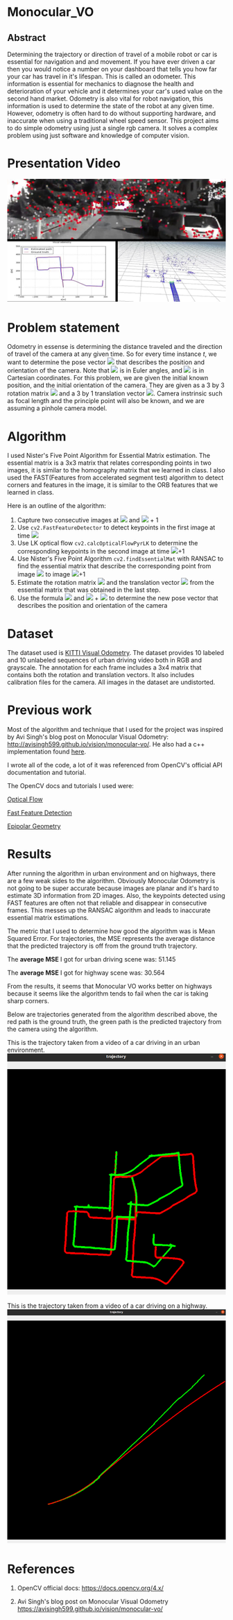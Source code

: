 # Monocular_VO
## Abstract

Determining the trajectory or direction of travel of a mobile robot or car is essential for navigation and and movement. If you have ever driven a car then you would notice a number on your dashboard that tells you how far your car has travel in it's lifespan. This is called an odometer. This information is essential for mechanics to diagnose the health and deterioration of your vehicle and it determines your car's used value on the second hand market. Odometry is also vital for robot navigation, this information is used to determine the state of the robot at any given time. However, odometry is often hard to do without supporting hardware, and inaccurate when using a traditional wheel speed sensor. This project aims to do simple odometry using just a single rgb camera. It solves a complex problem using just software and knowledge of computer vision. 

# Presentation Video
[![Everything Is AWESOME](results/maxresdefault.jpg)](https://youtu.be/f-TQwsH0IuI "Everything Is AWESOME")

# Problem statement

Odometry in essense is determining the distance traveled and the direction of travel of the camera at any given time. So for every time instance $t$, we want to determine the pose vector <img src="https://render.githubusercontent.com/render/math?math=[x^{t} y^{t} z^{t} \alpha^{t} \beta^{t} \gamma^{t}]"> that describes the position and orientation of the camera. Note that <img src="https://render.githubusercontent.com/render/math?math=\alpha^{t}, \beta^{t}, \gamma^{t}"> is in Euler angles, and <img src="https://render.githubusercontent.com/render/math?math=x^{t}, y^{t}, z^{t}"> is in Cartesian coordinates. For this problem, we are given the initial known position, and the initial orientation of the camera. They are given as a 3 by 3 rotation matrix <img src="https://render.githubusercontent.com/render/math?math=R_{pos}"> and a 3 by 1 translation vector <img src="https://render.githubusercontent.com/render/math?math=t_{pos}">. Camera instrinsic such as focal length and the principle point will also be known, and we are assuming a pinhole camera model. 

# Algorithm

I used Nister's Five Point Algorithm for Essential Matrix estimation. The essential matrix is a 3x3 matrix that relates corresponding points in two images, it is similar to the homography matrix that we learned in class. I also used the FAST(Features from accelerated segment test) algorithm to detect corners and features in the image, it is similar to the ORB features that we learned in class. 

Here is an outline of the algorithm:

1. Capture two consecutive images at <img src="https://render.githubusercontent.com/render/math?math=t"> and <img src="https://render.githubusercontent.com/render/math?math=t"> + 1
2. Use `cv2.FastFeatureDetector` to detect keypoints in the first image at time <img src="https://render.githubusercontent.com/render/math?math=t">
3. Use LK optical flow `cv2.calcOpticalFlowPyrLK` to determine the corresponding keypoints in the second image at time <img src="https://render.githubusercontent.com/render/math?math=t">+1 
4. Use Nister's Five Point Algorithm `cv2.findEssentialMat` with RANSAC to find the essential matrix that describe the corresponding point from image <img src="https://render.githubusercontent.com/render/math?math=t"> to image <img src="https://render.githubusercontent.com/render/math?math=t">+1 
5. Estimate the rotation matrix <img src="https://render.githubusercontent.com/render/math?math=R"> and the translation vector <img src="https://render.githubusercontent.com/render/math?math=t"> from the essential matrix that was obtained in the last step.
6. Use the formula <img src="https://render.githubusercontent.com/render/math?math=R_{pos}^{t+1} = RR_{pos}^{t}"> and <img src="https://render.githubusercontent.com/render/math?math=t_{pos}^{t+1} = t_{pos}^{t}"> + <img src="https://render.githubusercontent.com/render/math?math=tR_{pos}"> to determine the new pose vector that describes the position and orientation of the camera

# Dataset

The dataset used is [KITTI Visual Odometry](http://www.cvlibs.net/datasets/kitti/eval_odometry.php). The dataset provides 10 labeled and 10 unlabeled sequences of urban driving video both in RGB and grayscale. The annotation for each frame includes a 3x4 matrix that contains both the rotation and translation vectors. It also includes calibration files for the camera. All images in the dataset are undistorted.

# Previous work

Most of the algorithm and technique that I used for the project was inspired by Avi Singh's blog post on Monocular Visual Odometry: http://avisingh599.github.io/vision/monocular-vo/. He also had a c++ implementation found [here](https://github.com/avisingh599/mono-vo). 

I wrote all of the code, a lot of it was referenced from OpenCV's official API documentation and tutorial. 

The OpenCV docs and tutorials I used were:

[Optical Flow](https://docs.opencv.org/3.4/d4/dee/tutorial_optical_flow.html)

[Fast Feature Detection](https://docs.opencv.org/3.4/df/d0c/tutorial_py_fast.html)

[Epipolar Geometry](https://docs.opencv.org/3.4/da/de9/tutorial_py_epipolar_geometry.html)

# Results

After running the algorithm in urban environment and on highways, there are a few weak sides to the algorithm. Obviously Monocular Odometry is not going to be super accurate because images are planar and it's hard to estimate 3D information from 2D images. Also, the keypoints detected using FAST features are often not that reliable and disappear in consecutive frames. This messes up the RANSAC algorithm and leads to inaccurate essential matrix estimations. 

The metric that I used to determine how good the algorithm was is Mean Squared Error. For trajectories, the MSE represents the average distance that the predicted trajectory is off from the ground truth trajectory.

The **average MSE** I got for urban driving scene was: 51.145

The **average MSE** I got for highway scene was: 30.564

From the results, it seems that Monocular VO works better on highways because it seems like the algorithm tends to fail when the car is taking sharp corners. 

Below are trajectories generated from the algorithm described above, the red path is the ground truth, the green path is the predicted trajectory from the camera using the algorithm. 

This is the trajectory taken from a video of a car driving in an urban environment.
![example_traj](results/traj.png)

This is the trajectory taken from a video of a car driving on a highway.
![example_traj](results/highway.png)

# References

1. OpenCV official docs: https://docs.opencv.org/4.x/

2. Avi Singh's blog post on Monocular Visual Odometry https://avisingh599.github.io/vision/monocular-vo/

